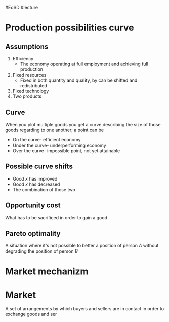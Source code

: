 #EoSD #lecture 

# Production possibilities curve
## Assumptions
1. Efficiency
	- The economy operating at full employment and achieving full production
2. Fixed resources
	- Fixed in both quantity and quality, by can be shifted and redistributed
3. Fixed technology
4. Two products

## Curve
When you plot multiple goods you get a curve describing the size of those goods regarding to one another; a point can be
- On the curve- efficient economy
- Under the curve- underperforming economy
- Over the curve- impossible point, not yet attainable

## Possible curve shifts
- Good *x* has improved
- Good *x* has decreased
- The combination of those two

## Opportunity cost
What has to be sacrificed in order to gain a good

## Pareto optimality
A situation where it's not possible to better a position of person *A* without degrading the position of person *B*

# Market mechanizm
# Market
A set of arrangements by which buyers and sellers are in contact in order to exchange goods and ser